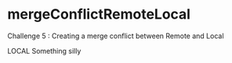 # mergeConflictRemoteLocal
Challenge 5 : Creating a merge conflict between Remote and Local

LOCAL
Something silly
